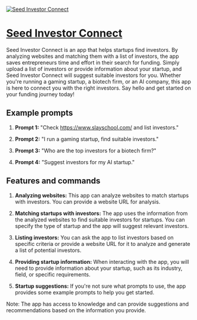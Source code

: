 [![Seed Investor Connect](https://files.oaiusercontent.com/file-Ac25cLjfXg7z0pbCzyydEoCe?se=2123-10-18T00%3A38%3A23Z&sp=r&sv=2021-08-06&sr=b&rscc=max-age%3D31536000%2C%20immutable&rscd=attachment%3B%20filename%3D116ff10f-99d5-476a-92ca-58c4cd74b236.png&sig=Ro4VqzHh7JmZ54ayaDTdBYh7qSkVMsyJD0YyKcSWEKk%3D)](https://chat.openai.com/g/g-SlXRuB1UL-seed-investor-connect)

# [Seed Investor Connect](https://chat.openai.com/g/g-SlXRuB1UL-seed-investor-connect)

Seed Investor Connect is an app that helps startups find investors. By analyzing websites and matching them with a list of investors, the app saves entrepreneurs time and effort in their search for funding. Simply upload a list of investors or provide information about your startup, and Seed Investor Connect will suggest suitable investors for you. Whether you're running a gaming startup, a biotech firm, or an AI company, this app is here to connect you with the right investors. Say hello and get started on your funding journey today!

## Example prompts

1. **Prompt 1:** "Check https://www.slayschool.com/ and list investors."

2. **Prompt 2:** "I run a gaming startup, find suitable investors."

3. **Prompt 3:** "Who are the top investors for a biotech firm?"

4. **Prompt 4:** "Suggest investors for my AI startup."

## Features and commands

1. **Analyzing websites:** This app can analyze websites to match startups with investors. You can provide a website URL for analysis.

2. **Matching startups with investors:** The app uses the information from the analyzed websites to find suitable investors for startups. You can specify the type of startup and the app will suggest relevant investors.

3. **Listing investors:** You can ask the app to list investors based on specific criteria or provide a website URL for it to analyze and generate a list of potential investors.

4. **Providing startup information:** When interacting with the app, you will need to provide information about your startup, such as its industry, field, or specific requirements.

5. **Startup suggestions:** If you're not sure what prompts to use, the app provides some example prompts to help you get started.

Note: The app has access to knowledge and can provide suggestions and recommendations based on the information you provide.